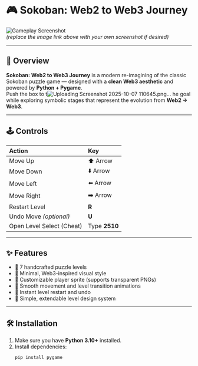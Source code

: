 # 🎮 Sokoban: Web2 to Web3 Journey

![Gameplay Screenshot](https://github.com/user-attachments/assets/5923bafd-cdba-444b-88e4-f1f4d9a8ff53)  
*(replace the image link above with your own screenshot if desired)*

---

## 🚀 Overview
**Sokoban: Web2 to Web3 Journey** is a modern re-imagining of the classic Sokoban puzzle game — designed with a **clean Web3 aesthetic** and powered by **Python + Pygame**.  
Push the box to t![Uploading Screenshot 2025-10-07 110645.png…]()
he goal while exploring symbolic stages that represent the evolution from **Web2 → Web3**.

---

## 🕹️ Controls

| Action | Key |
|:-------|:----|
| Move Up | ⬆️ Arrow |
| Move Down | ⬇️ Arrow |
| Move Left | ⬅️ Arrow |
| Move Right | ➡️ Arrow |
| Restart Level | **R** |
| Undo Move *(optional)* | **U** |
| Open Level Select (Cheat) | Type **2510** |

---

## ✨ Features

- 🧩 7 handcrafted puzzle levels  
- 🎨 Minimal, Web3-inspired visual style  
- 🚶 Customizable player sprite (supports transparent PNGs)  
- 💫 Smooth movement and level transition animations  
- 🔁 Instant level restart and undo  
- 🧠 Simple, extendable level design system

---

## 🛠️ Installation

1. Make sure you have **Python 3.10+** installed.  
2. Install dependencies:
   ```bash
   pip install pygame
